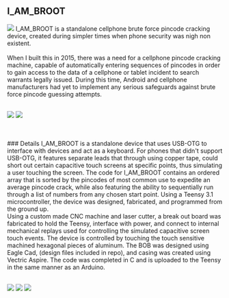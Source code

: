 ## I_AM_BROOT
<img src="https://img.shields.io/github/license/ggroce/I_AM_BROOT">
I_AM_BROOT is a standalone cellphone brute force pincode cracking device, created during simpler times when phone security was nigh non existent.
<br>
<br>
When I built this in 2015, there was a need for a cellphone pincode cracking machine, capable of automatically entering sequences of pincodes in order to gain access to the data of a cellphone or tablet incident to search warrants legally issued.  During this time, Android and cellphone manufacturers had yet to implement any serious safeguards against brute force pincode guessing attempts.  
<br>
<br>
<p float="left">
<img src="https://user-images.githubusercontent.com/25714007/86405870-ba3e5a00-bc77-11ea-815a-27aed227bfa9.png"> <img src="https://user-images.githubusercontent.com/25714007/86405878-be6a7780-bc77-11ea-8789-e0bdf58d38e8.png">
</p>
<br>
<br>
### Details
I_AM_BROOT is a standalone device that uses USB-OTG to interface with devices and act as a keyboard.  For phones that didn't support USB-OTG, it features separate leads that through using copper tape, could short out certain capacitive touch screens at specific points, thus simulating a user touching the screen.  The code for I_AM_BROOT contains an ordered array that is sorted by the pincodes of most common use to expedite an average pincode crack, while also featuring the ability to sequentially run through a list of numbers from any chosen start point.  Using a Teensy 3.1 microcontroller, the device was designed, fabricated, and programmed from the ground up.  
<br>
Using a custom made CNC machine and laser cutter, a break out board was fabricated to hold the Teensy, interface with power, and connect to internal mechanical replays used for controlling the simulated capacitive screen touch events.  The device is controlled by touching the touch sensitive machined hexagonal pieces of aluminum.  The BOB was designed using Eagle Cad, (design files included in repo), and casing was created using Vectric Aspire.  The code was completed in C and is uploaded to the Teensy in the same manner as an Arduino.  
<br>
<br>
<p float="left">
<img src="https://user-images.githubusercontent.com/25714007/86405946-de9a3680-bc77-11ea-80af-e5153eb10b45.png"> <img src="https://user-images.githubusercontent.com/25714007/86405949-e1952700-bc77-11ea-9c6d-203cf8d4a24f.png"> <img src="https://user-images.githubusercontent.com/25714007/86405957-e4901780-bc77-11ea-907d-d902885dac58.png">
</p>
